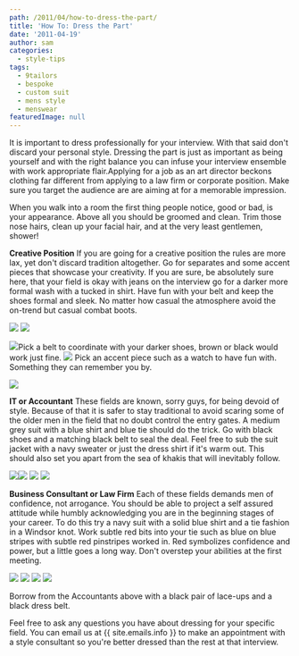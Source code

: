 ```yaml
---
path: /2011/04/how-to-dress-the-part/
title: 'How To: Dress the Part'
date: '2011-04-19'
author: sam
categories:
  - style-tips
tags:
  - 9tailors
  - bespoke
  - custom suit
  - mens style
  - menswear
featuredImage: null
---
```

It is important to dress professionally for your interview. With that said don't discard your personal style. Dressing the part is just as important as being yourself and with the right balance you can infuse your interview ensemble with work appropriate flair.Applying for a job as an art director beckons clothing far different from applying to a law firm or corporate position. Make sure you target the audience are are aiming at for a memorable impression.

When you walk into a room the first thing people notice, good or bad, is your appearance. Above all you should be groomed and clean. Trim those nose hairs, clean up your facial hair, and at the very least gentlemen, shower!

**Creative Position**
If you are going for a creative position the rules are more lax, yet don't discard tradition altogether. Go for separates and some accent pieces that showcase your creativity. If you are sure, be absolutely sure here, that your field is okay with jeans on the interview go for a darker more formal wash with a tucked in shirt. Have fun with your belt and keep the shoes formal and sleek. No matter how casual the atmosphere avoid the on-trend but casual combat boots.

![](http://3.bp.blogspot.com/-g6fiy45xkw0/Ta2Fkp_R2II/AAAAAAAAANw/1V_FyKlQcIE/s320/creashirt.jpg)
![](http://1.bp.blogspot.com/-XFGuPLnIdu0/Ta2HF12yl8I/AAAAAAAAAO4/4_Vvjy2CZGc/s320/cretie.jpg)

[![](http://2.bp.blogspot.com/-w7HUf0oMV3k/Ta2A0kyMwjI/AAAAAAAAANY/nvZbQCOYTeE/s320/jeans.jpg)](http://2.bp.blogspot.com/-w7HUf0oMV3k/Ta2A0kyMwjI/AAAAAAAAANY/nvZbQCOYTeE/s1600/jeans.jpg)Pick a belt to coordinate with your darker shoes, brown or black would work just fine. [![](http://3.bp.blogspot.com/-xqlrKKAOLCs/Ta2A5xikaWI/AAAAAAAAANg/jfutL_7z56s/s320/creative%2Bshoes.jpg)](http://3.bp.blogspot.com/-xqlrKKAOLCs/Ta2A5xikaWI/AAAAAAAAANg/jfutL_7z56s/s1600/creative%2Bshoes.jpg) Pick an accent piece such as a watch to have fun with. Something they can remember you by.

[![](http://3.bp.blogspot.com/-TKRgi-Ht-1A/Ta2BFEf7OTI/AAAAAAAAANo/oFWEoEtzxTQ/s320/creative%2Bwatch.jpg)](http://3.bp.blogspot.com/-TKRgi-Ht-1A/Ta2BFEf7OTI/AAAAAAAAANo/oFWEoEtzxTQ/s1600/creative%2Bwatch.jpg)

**IT or Accountant**
These fields are known, sorry guys, for being devoid of style. Because of that it is safer to stay traditional to avoid scaring some of the older men in the field that no doubt control the entry gates. A medium grey suit with a blue shirt and blue tie should do the trick. Go with black shoes and a matching black belt to seal the deal. Feel free to sub the suit jacket with a navy sweater or just the dress shirt if it's warm out. This should also set you apart from the sea of khakis that will inevitably follow.

![](http://1.bp.blogspot.com/-DmVXyHP9wFM/Ta2Gt1FSIbI/AAAAAAAAAOY/w6JGaWuuFa0/s320/accountatnt%2Bsuit.jpg)![](http://4.bp.blogspot.com/-zzycuhM1TU0/Ta2GuIa0ZZI/AAAAAAAAAOg/tM2oqzYqz_M/s320/acctshirt.jpg)
![](http://3.bp.blogspot.com/-u2ulxFng2Og/Ta2GuuPxjsI/AAAAAAAAAOw/7kSsqGfyjQ0/s320/acct%2Bshoes.jpg)
[![](http://4.bp.blogspot.com/-R_UuxSzSWVI/Ta2GuKeAR4I/AAAAAAAAAOo/2uPPHbQh70s/s320/acct%2Bbelt.jpg)](http://4.bp.blogspot.com/-R_UuxSzSWVI/Ta2GuKeAR4I/AAAAAAAAAOo/2uPPHbQh70s/s1600/acct%2Bbelt.jpg)

**Business Consultant or Law Firm**
Each of these fields demands men of confidence, not arrogance. You should be able to project a self assured attitude while humbly acknowledging you are in the beginning stages of your career. To do this try a navy suit with a solid blue shirt and a tie fashion in a Windsor knot. Work subtle red bits into your tie such as blue on blue stripes with subtle red pinstripes worked in. Red symbolizes confidence and power, but a little goes a long way. Don't overstep your abilities at the first meeting.

[![](http://2.bp.blogspot.com/-8US27tk27PA/Ta2Fu6JrM5I/AAAAAAAAAOA/rDdoOEAwv70/s320/lawsuit.jpg)](http://2.bp.blogspot.com/-8US27tk27PA/Ta2Fu6JrM5I/AAAAAAAAAOA/rDdoOEAwv70/s1600/lawsuit.jpg)
[![](http://4.bp.blogspot.com/-jI2ecbjfzFY/Ta2IdzrBQOI/AAAAAAAAAPA/8q81HQ6jg_8/s320/lawtie.jpg)](http://4.bp.blogspot.com/-jI2ecbjfzFY/Ta2IdzrBQOI/AAAAAAAAAPA/8q81HQ6jg_8/s1600/lawtie.jpg)
[![](http://1.bp.blogspot.com/-AJqTGD6e8tw/Ta2FqSxUmqI/AAAAAAAAAN4/08bE0Ic1_MI/s320/law%2Bshirt.jpg)](http://1.bp.blogspot.com/-AJqTGD6e8tw/Ta2FqSxUmqI/AAAAAAAAAN4/08bE0Ic1_MI/s1600/law%2Bshirt.jpg)
[![](http://1.bp.blogspot.com/-2Fp_9hf3UUw/Ta2GhXiQEdI/AAAAAAAAAOQ/ULBV5SQZAnA/s320/lawwatch.jpg)](http://1.bp.blogspot.com/-2Fp_9hf3UUw/Ta2GhXiQEdI/AAAAAAAAAOQ/ULBV5SQZAnA/s1600/lawwatch.jpg)

Borrow from the Accountants above with a black pair of lace-ups and a black dress belt.

Feel free to ask any questions you have about dressing for your specific field. You can email us at {{ site.emails.info }} to make an appointment with a style consultant so you're better dressed than the rest at that interview.